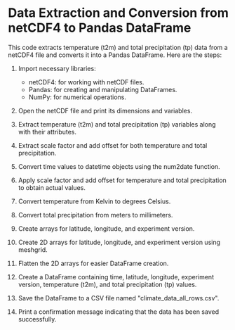 # Data Extraction and Conversion from netCDF4 to Pandas DataFrame

This code extracts temperature (t2m) and total precipitation (tp) data from a netCDF4 file and converts it into a Pandas DataFrame. Here are the steps:

1. Import necessary libraries:
   - netCDF4: for working with netCDF files.
   - Pandas: for creating and manipulating DataFrames.
   - NumPy: for numerical operations.

2. Open the netCDF file and print its dimensions and variables.

3. Extract temperature (t2m) and total precipitation (tp) variables along with their attributes.

4. Extract scale factor and add offset for both temperature and total precipitation.

5. Convert time values to datetime objects using the num2date function.

6. Apply scale factor and add offset for temperature and total precipitation to obtain actual values.

7. Convert temperature from Kelvin to degrees Celsius.

8. Convert total precipitation from meters to millimeters.

9. Create arrays for latitude, longitude, and experiment version.

10. Create 2D arrays for latitude, longitude, and experiment version using meshgrid.

11. Flatten the 2D arrays for easier DataFrame creation.

12. Create a DataFrame containing time, latitude, longitude, experiment version, temperature (t2m), and total precipitation (tp) values.

13. Save the DataFrame to a CSV file named "climate_data_all_rows.csv".

14. Print a confirmation message indicating that the data has been saved successfully.

